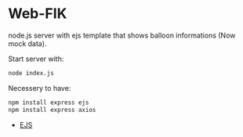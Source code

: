 # Web-FIK

node.js server with ejs template that shows balloon informations (Now mock data).

Start server with:
```bash
node index.js
```

Necessery to have:
```bash
npm install express ejs
npm install express axios
```

- [EJS](https://ejs.co/)